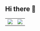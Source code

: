 ## Hi there 👋

<table align="center">
  <tr>
    <td>
      <img src="https://github-readme-stats.vercel.app/api?username=god-bypass&show_icons=true&theme=transparent&hide_rank=true&card_width=420" />
    </td>
    <td>
      <img src="https://github-readme-stats.vercel.app/api/top-langs/?username=god-bypass&layout=compact&langs_count=8&card_width=420" />
    </td>
  </tr>
</table>
